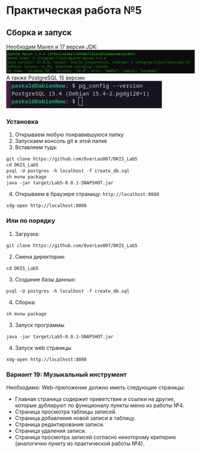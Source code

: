 # Практическая работа №5
## Сборка и запуск
Необходим Maven и 17 версия JDK:
![img.png](readme_imgs/img.png)
А также PostgreSQL 15 версии:\
![pg_ver.png](readme_imgs/pg_ver.png)
### Установка
1. Открываем любую понравившуюся папку
2. Запускаем консоль git в этой папке
3. Вставляем туда:
```
git clone https://github.com/OverLeo007/DKIS_Lab5
cd DKIS_Lab5
psql -U postgres -h localhost -f create_db.sql
sh mvnw package
java -jar target/Lab5-0.0.1-SNAPSHOT.jar
```
4. Открываем в браузере страницу: ``http://localhost:8080``
```
xdg-open http://localhost:8080
```
### Или по порядку
1. Загрузка:
```
git clone https://github.com/OverLeo007/DKIS_Lab5
```
2. Смена директории:
```
cd DKIS_Lab5
```
3. Создание базы данных:
```
psql -U postgres -h localhost -f create_db.sql
```
4. Сборка:
```
sh mvnw package
```
3. Запуск программы
```
java -jar target/Lab5-0.0.1-SNAPSHOT.jar
```
4. Запуск web страницы
```
xdg-open http://localhost:8080
```

### Вариант 19: Музыкальный инструмент
Необходимо:
Web-приложение должно иметь следующие страницы:

 * Главная страница содержит приветствие и ссылки на другие, которые дублируют по функционалу пункты меню из работы №4.
 * Страница просмотра таблицы записей.
 * Страница добавления новой записи в таблицу.
 * Страница редактирования записи.
 * Страница удаления записи.
 * Страница просмотра записей согласно некоторому критерию (аналогично пункту из практической работы №4).